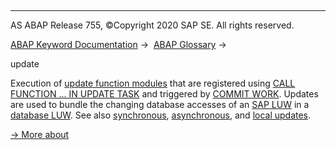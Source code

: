   

* * *

AS ABAP Release 755, ©Copyright 2020 SAP SE. All rights reserved.

[ABAP Keyword Documentation](javascript:call_link\('abenabap.htm'\)) →  [ABAP Glossary](javascript:call_link\('abenabap_glossary.htm'\)) → 

update

Execution of [update function modules](javascript:call_link\('abenupdate_function_module_glosry.htm'\) "Glossary Entry") that are registered using [CALL FUNCTION ... IN UPDATE TASK](javascript:call_link\('abapcall_function_update.htm'\)) and triggered by [COMMIT WORK](javascript:call_link\('abapcommit.htm'\)). Updates are used to bundle the changing database accesses of an [SAP LUW](javascript:call_link\('abensap_luw_glosry.htm'\) "Glossary Entry") in a [database LUW](javascript:call_link\('abendatabase_luw_glosry.htm'\) "Glossary Entry"). See also [synchronous](javascript:call_link\('abensynchronous_update_glosry.htm'\) "Glossary Entry"), [asynchronous](javascript:call_link\('abenasynchronous_update_glosry.htm'\) "Glossary Entry"), and [local updates](javascript:call_link\('abenlocal_update_glosry.htm'\) "Glossary Entry").

[→ More about](javascript:call_link\('abensap_luw.htm'\))
